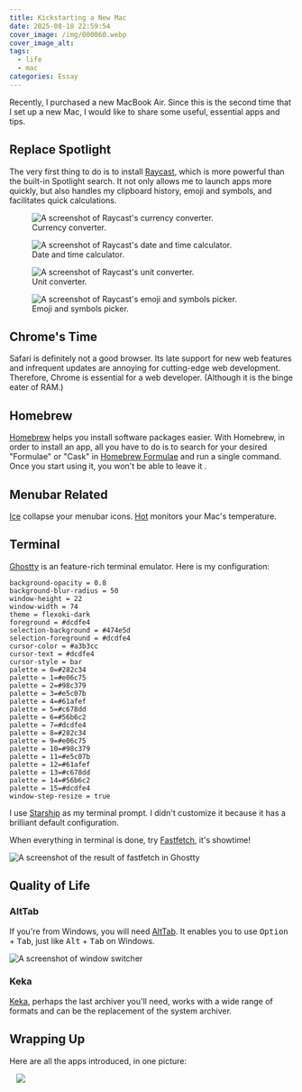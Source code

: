 ```yaml
---
title: Kickstarting a New Mac
date: 2025-08-18 22:59:54
cover_image: /img/000060.webp
cover_image_alt:
tags:
  - life
  - mac
categories: Essay
---
```


Recently, I purchased a new MacBook Air. Since this is the second time that I set up a new Mac, I would like to share some useful, essential apps and tips.

## Replace Spotlight

The very first thing to do is to install [Raycast](https://www.raycast.com/), which is more powerful than the built-in Spotlight search. It not only allows me to launch apps more quickly, but also handles my clipboard history, emoji and symbols, and facilitates quick calculations.

<div class="carousel">
  <figure>
    <img src="/img/000055.webp" alt="A screenshot of Raycast's currency converter." class="carousel-item" />
    <figcaption>Currency converter.</figcaption>
  </figure>
  <figure>
    <img src="/img/000056.webp" alt="A screenshot of Raycast's date and time calculator." class="carousel-item" />
    <figcaption>Date and time calculator.</figcaption>
  </figure>
  <figure>
    <img src="/img/000057.webp" alt="A screenshot of Raycast's unit converter." class="carousel-item" />
    <figcaption>Unit converter.</figcaption>
  </figure>
  <figure>
    <img src="/img/000058.webp" alt="A screenshot of Raycast's emoji and symbols picker." class="carousel-item" />
    <figcaption>Emoji and symbols picker.</figcaption>
  </figure>
</div>

## Chrome's Time

Safari is definitely not a good browser. Its late support for new web features and infrequent updates are annoying for cutting-edge web development. Therefore, Chrome is essential for a web developer. (Although it is the binge eater of RAM.)

## Homebrew

[Homebrew](https://brew.sh/) helps you install software packages easier. With Homebrew, in order to install an app, all you have to do is to search for your desired "Formulae" or "Cask" in [Homebrew Formulae](https://formulae.brew.sh/) and run a single command. Once you start using it, you won't be able to leave it .

## Menubar Related

[Ice](https://icemenubar.app/) collapse your menubar icons. [Hot](https://github.com/macmade/Hot) monitors your Mac's temperature.

## Terminal

[Ghostty](Ghostty) is an feature-rich terminal emulator. Here is my configuration:

```
background-opacity = 0.8
background-blur-radius = 50
window-height = 22
window-width = 74
theme = flexoki-dark
foreground = #dcdfe4
selection-background = #474e5d
selection-foreground = #dcdfe4
cursor-color = #a3b3cc
cursor-text = #dcdfe4
cursor-style = bar
palette = 0=#282c34
palette = 1=#e06c75
palette = 2=#98c379
palette = 3=#e5c07b
palette = 4=#61afef
palette = 5=#c678dd
palette = 6=#56b6c2
palette = 7=#dcdfe4
palette = 8=#282c34
palette = 9=#e06c75
palette = 10=#98c379
palette = 11=#e5c07b
palette = 12=#61afef
palette = 13=#c678dd
palette = 14=#56b6c2
palette = 15=#dcdfe4
window-step-resize = true
```

I use [Starship](https://starship.rs/) as my terminal prompt. I didn't customize it because it has a brilliant default configuration.

When everything in terminal is done, try [Fastfetch](https://github.com/fastfetch-cli/fastfetch), it's showtime!

![A screenshot of the result of `fastfetch` in Ghostty](/img/000059.webp)

## Quality of Life

### AltTab

If you're from Windows, you will need [AltTab](https://alt-tab-macos.netlify.app/). It enables you to use <kbd>Option</kbd> + <kbd>Tab</kbd>, just like <kbd>Alt</kbd> + <kbd>Tab</kbd> on Windows.

![A screenshot of window switcher](/img/000061.webp)

### Keka

[Keka](https://www.keka.io/), perhaps the last archiver you'll need, works with a wide range of formats and can be the replacement of the system archiver.

## Wrapping Up

Here are all the apps introduced, in one picture:

<div class="container">
  <img src="/img/000062.webp" style="max-width: 480px; display: block; margin: auto" />
</div>

